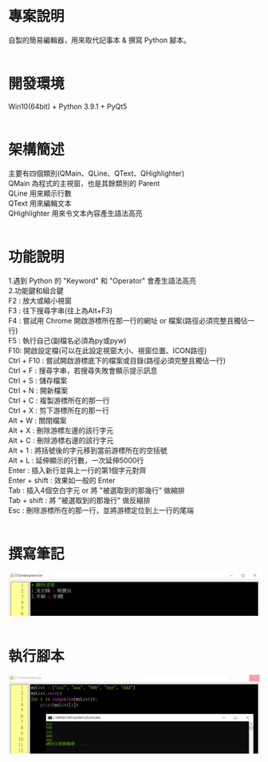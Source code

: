 # 專案說明  
自製的簡易編輯器，用來取代記事本 & 撰寫 Python 腳本。  
&emsp;  
# 開發環境  
Win10(64bit) + Python 3.9.1 + PyQt5  
&emsp;  
# 架構簡述  
主要有四個類別(QMain、QLine、QText、QHighlighter)  
QMain 為程式的主視窗，也是其餘類別的 Parent  
QLine 用來顯示行數  
QText 用來編輯文本  
QHighlighter 用來令文本內容產生語法高亮  
&emsp;  
# 功能說明  
1.遇到 Python 的 "Keyword" 和 "Operator" 會產生語法高亮  
2.功能鍵和組合鍵  
F2 : 放大或縮小視窗  
F3 : 往下搜尋字串(往上為Alt+F3)  
F4 : 嘗試用 Chrome 開啟游標所在那一行的網址 or 檔案(路徑必須完整且獨佔一行)  
F5 : 執行自己(副檔名必須為py或pyw)  
F10: 開啟設定檔(可以在此設定視窗大小、視窗位置、ICON路徑)  
Ctrl + F10 : 嘗試開啟游標底下的檔案或目錄(路徑必須完整且獨佔一行)  
Ctrl + F : 搜尋字串，若搜尋失敗會顯示提示訊息  
Ctrl + S : 儲存檔案  
Ctrl + N : 開新檔案  
Ctrl + C : 複製游標所在的那一行  
Ctrl + X : 剪下游標所在的那一行  
Alt + W  : 關閉檔案  
Alt + X  : 刪除游標左邊的該行字元  
Alt + C  : 刪除游標右邊的該行字元  
Alt + 1  : 將括號後的字元移到當前游標所在的空括號  
Alt + L  : 延伸顯示的行數，一次延伸5000行  
Enter : 插入新行並與上一行的第1個字元對齊  
Enter + shift : 效果如一般的 Enter  
Tab : 插入4個空白字元 or 將 "被選取到的那幾行" 做縮排  
Tab + shift : 將 "被選取到的那幾行" 做反縮排  
Esc : 刪除游標所在的那一行，並將游標定位到上一行的尾端  
&emsp;  
# 撰寫筆記  
![image](https://github.com/Jacky20200711/QText/blob/master/DEMO_01.PNG?raw=true)  
&emsp;  
# 執行腳本  
![image](https://github.com/Jacky20200711/QText/blob/master/DEMO_02.PNG?raw=true)  
&emsp;  
